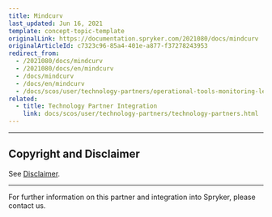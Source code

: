 ```yaml
---
title: Mindcurv
last_updated: Jun 16, 2021
template: concept-topic-template
originalLink: https://documentation.spryker.com/2021080/docs/mindcurv
originalArticleId: c7323c96-85a4-401e-a877-f37278243953
redirect_from:
  - /2021080/docs/mindcurv
  - /2021080/docs/en/mindcurv
  - /docs/mindcurv
  - /docs/en/mindcurv
  - /docs/scos/user/technology-partners/operational-tools-monitoring-legal-etc/mindcurv.html
related:
  - title: Technology Partner Integration
    link: docs/scos/user/technology-partners/technology-partners.html
---
```


---

## Copyright and Disclaimer

See [Disclaimer](https://github.com/spryker/spryker-documentation).

---
For further information on this partner and integration into Spryker, please contact us.

<div class="hubspot-form js-hubspot-form" data-portal-id="2770802" data-form-id="163e11fb-e833-4638-86ae-a2ca4b929a41" id="hubspot-1"></div>

